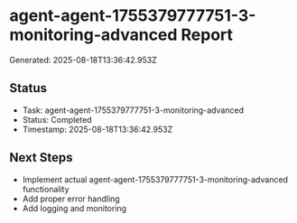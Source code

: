 # agent-agent-1755379777751-3-monitoring-advanced Report

Generated: 2025-08-18T13:36:42.953Z

## Status
- Task: agent-agent-1755379777751-3-monitoring-advanced
- Status: Completed
- Timestamp: 2025-08-18T13:36:42.953Z

## Next Steps
- Implement actual agent-agent-1755379777751-3-monitoring-advanced functionality
- Add proper error handling
- Add logging and monitoring
